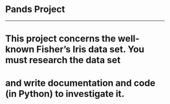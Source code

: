 # Pands Project
---
# This project concerns the well-known Fisher’s Iris data set. You must research the data set 
# and write documentation and code (in Python) to investigate it. 

